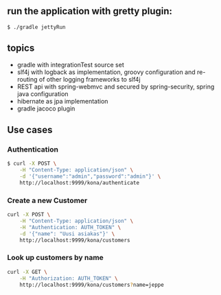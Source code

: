 ## run the application with gretty plugin:
```$ ./gradle jettyRun```

## topics 
- gradle with integrationTest source set
- slf4j with logback as implementation, groovy configuration and re-routing of other logging frameworks to slf4j 
- REST api with spring-webmvc and secured by spring-security, spring java configuration
- hibernate as jpa implementation
- gradle jacoco plugin

## Use cases
### Authentication
```bash
$ curl -X POST \
	-H "Content-Type: application/json" \
	-d '{"username":"admin","password":"admin"}' \
	http://localhost:9999/kona/authenticate
```
### Create a new Customer
```bash
curl -X POST \
    -H "Content-Type: application/json" \
    -H "Authentication: AUTH_TOKEN" \
    -d '{"name": "Uusi asiakas"}' \
    http://localhost:9999/kona/customers
```

### Look up customers by name
```bash
curl -X GET \
    -H "Authorization: AUTH_TOKEN" \
    http://localhost:9999/kona/customers?name=jeppe
```

